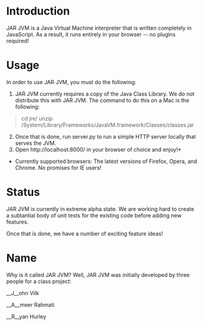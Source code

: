 Introduction
============
JAR JVM is a Java Virtual Machine interpreter that is written completely in JavaScript. As a result, it runs entirely in your browser -- no plugins required!

Usage
=====
In order to use JAR JVM, you must do the following:

1. JAR JVM currently requires a copy of the Java Class Library. We do not distribute this with JAR JVM. The command to do this on a Mac is the following:
> cd jre/
> unzip /System/Library/Frameworks/JavaVM.framework/Classes/classes.jar
2. Once that is done, run server.py to run a simple HTTP server locally that serves the JVM.
3. Open http://localhost:8000/ in your browser of choice and enjoy!*

* Currently supported browsers: The latest versions of Firefox, Opera, and Chrome. No promises for IE users!

Status
======
JAR JVM is currently in extreme alpha state. We are working hard to create a subtantial body of unit tests for the existing code before adding new features.

Once that is done, we have a number of exciting feature ideas!

Name
====
Why is it called JAR JVM? Well, JAR JVM was initially developed by three people for a class project:

__J__ohn Vilk

__A__meer Rahmati

__R__yan Hurley
